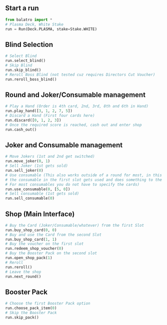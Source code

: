 ## Start a run
```python
from balatro import *
# Plasma Deck, White Stake
run = Run(Deck.PLASMA, stake=Stake.WHITE)
```

## Blind Selection
```python
# Select Blind
run.select_blind()
# Skip Blind
run.skip_blind()
# Reroll Boss Blind (not tested cuz requires Directors Cut Voucher)
run.reroll_boss_blind()
```

## Round and Joker/Consumable management
```python
# Play a Hand (Order is 4th card, 2nd, 3rd, 8th and 6th in Hand)
run.play_hand([3, 1, 2, 7, 5])
# Discard a Hand (First four cards here)
run.discard([0, 1, 2, 3]) 
# Once the required score is reached, cash out and enter shop
run.cash_out()
```

## Joker and Consumable management
```python
# Move Jokers (1st and 2nd get switched)
run.move_joker(0, 1)
# Sell Joker (1st gets sold)
run.sell_joker(0)
# Use consumable (This also works outside of a round for most, in this example
# the consumable in the first slot gets used and does something to the 6th and 1st card. 
# For most consumables you do not have to specify the cards)
run.use_consumable(0, [5, 0])
# Sell consumable (1st gets sold)
run.sell_consumable(0)
```

## Shop (Main Interface)
```python
# Buy the Card (Joker/Consumable/whatever) from the first Slot
run.buy_shop_card(0, 0)
# Buy and use the Card from the second Slot
run.buy_shop_card(1, 1)
# Buy the voucher on the first slot
run.redeem_shop_voucher(0)
# Buy the Booster Pack on the second slot
run.open_shop_pack(1)
# Reroll
run.reroll()
# Leave the shop
run.next_round()
```

## Booster Pack
```python
# Choose the first Booster Pack option
run.choose_pack_item(0)
# Skip the Booster Pack
run.skip_pack()
```
